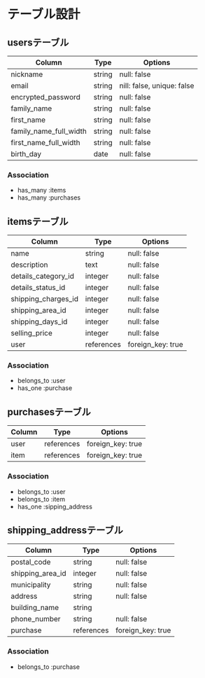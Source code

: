 # テーブル設計

## usersテーブル

| Column                 | Type   | Options                    |
| ---------------------- | ------ | -------------------------- |
| nickname               | string | null: false                |
| email                  | string | nill: false, unique: false |
| encrypted_password     | string | null: false                |
| family_name            | string | null: false                |
| first_name             | string | null: false                |
| family_name_full_width | string | null: false                |
| first_name_full_width  | string | null: false                |
| birth_day              | date   | null: false                |

### Association

- has_many :items
- has_many :purchases

## itemsテーブル

| Column              | Type       | Options           |
| ------------------- | ---------- | ----------------- |
| name                | string     | null: false       |
| description         | text       | null: false       |
| details_category_id | integer    | null: false       |
| details_status_id   | integer    | null: false       |
| shipping_charges_id | integer    | null: false       |
| shipping_area_id    | integer    | null: false       |
| shipping_days_id    | integer    | null: false       |
| selling_price       | integer    | null: false       |
| user                | references | foreign_key: true |

### Association

- belongs_to :user
- has_one :purchase

## purchasesテーブル

| Column | Type       | Options           |
| ------ | ---------- | ----------------- |
| user   | references | foreign_key: true |
| item   | references | foreign_key: true |

### Association

- belongs_to :user
- belongs_to :item
- has_one :sipping_address

## shipping_addressテーブル

| Column           | Type       | Options           |
| ---------------- | ---------- | ----------------- |
| postal_code      | string     | null: false       |
| shipping_area_id | integer    | null: false       |
| municipality     | string     | null: false       |
| address          | string     | null: false       |
| building_name    | string     |                   |
| phone_number     | string     | null: false       |
| purchase         | references | foreign_key: true |

### Association

- belongs_to :purchase

